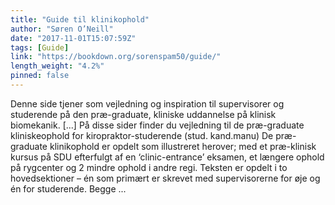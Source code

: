 ```yaml
---
title: "Guide til klinikophold"
author: "Søren O’Neill"
date: "2017-11-01T15:07:59Z"
tags: [Guide]
link: "https://bookdown.org/sorenspam50/guide/"
length_weight: "4.2%"
pinned: false
---
```


Denne side tjener som vejledning og inspiration til supervisorer og studerende på den præ-graduate, kliniske uddannelse på klinisk biomekanik. [...] På disse sider finder du vejledning til de præ-graduate kliniskeophold for kiropraktor-studerende (stud. kand.manu) De præ-graduate klinikophold er opdelt som illustreret herover; med et præ-klinisk kursus på SDU efterfulgt af en ‘clinic-entrance’ eksamen, et længere ophold på rygcenter og 2 mindre ophold i andre regi. Teksten er opdelt i to hovedsektioner – én som primært er skrevet med supervisorerne for øje og én for studerende. Begge ...
